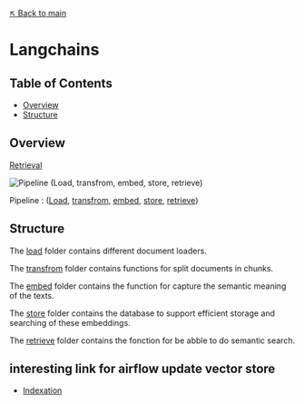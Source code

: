[↖️ Back to main](../README.md)

# Langchains

## Table of Contents

- [Overview](#overview)
- [Structure](#structure)

## Overview

[Retrieval](https://python.langchain.com/docs/modules/data_connection/) 

![Pipeline (Load, transfrom, embed, store, retrieve)](https://python.langchain.com/assets/images/data_connection-95ff2033a8faa5f3ba41376c0f6dd32a.jpg)

Pipeline : ([Load](https://python.langchain.com/docs/integrations/document_loaders),
            [transfrom](https://python.langchain.com/docs/integrations/document_transformers),
            [embed](https://python.langchain.com/docs/integrations/text_embedding), 
            [store](https://python.langchain.com/docs/integrations/vectorstores), 
            [retrieve](https://python.langchain.com/docs/modules/data_connection/retrievers/))

## Structure

The [load](./load/) folder contains different document loaders.

The [transfrom](./transform/) folder contains functions for split documents in chunks.

The [embed](./embed/) folder contains the function for capture the semantic meaning of the texts.

The [store](./store/) folder contains the database to support efficient storage and searching of these embeddings.

The [retrieve](./retrieve/) folder contains the fonction for be abble to do semantic search.


## **interesting link for airflow update vector store**

* [Indexation](https://python.langchain.com/docs/modules/data_connection/indexing)